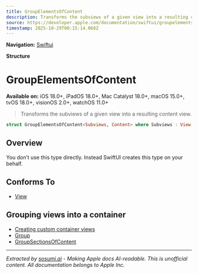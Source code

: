 ```yaml
---
title: GroupElementsOfContent
description: Transforms the subviews of a given view into a resulting content view.
source: https://developer.apple.com/documentation/swiftui/groupelementsofcontent
timestamp: 2025-10-29T00:15:14.068Z
---
```


**Navigation:** [Swiftui](/documentation/swiftui)

**Structure**

# GroupElementsOfContent

**Available on:** iOS 18.0+, iPadOS 18.0+, Mac Catalyst 18.0+, macOS 15.0+, tvOS 18.0+, visionOS 2.0+, watchOS 11.0+

> Transforms the subviews of a given view into a resulting content view.

```swift
struct GroupElementsOfContent<Subviews, Content> where Subviews : View, Content : View
```

## Overview

You don’t use this type directly. Instead SwiftUI creates this type on your behalf.

## Conforms To

- [View](/documentation/swiftui/view)

## Grouping views into a container

- [Creating custom container views](/documentation/swiftui/creating-custom-container-views)
- [Group](/documentation/swiftui/group)
- [GroupSectionsOfContent](/documentation/swiftui/groupsectionsofcontent)

---

*Extracted by [sosumi.ai](https://sosumi.ai) - Making Apple docs AI-readable.*
*This is unofficial content. All documentation belongs to Apple Inc.*
